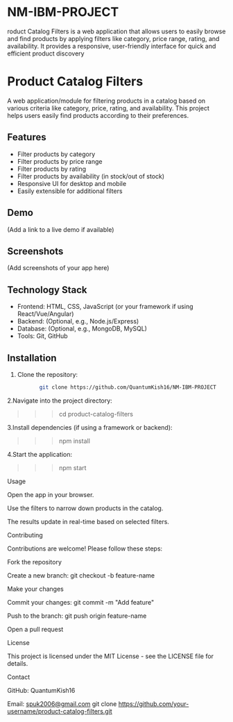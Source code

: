 # NM-IBM-PROJECT
roduct Catalog Filters is a web application that allows users to easily browse and find products by applying filters like category, price range, rating, and availability. It provides a responsive, user-friendly interface for quick and efficient product discovery

# Product Catalog Filters

A web application/module for filtering products in a catalog based on various criteria like category, price, rating, and availability. This project helps users easily find products according to their preferences.

## Features

- Filter products by category
- Filter products by price range
- Filter products by rating
- Filter products by availability (in stock/out of stock)
- Responsive UI for desktop and mobile
- Easily extensible for additional filters

## Demo

(Add a link to a live demo if available)

## Screenshots

(Add screenshots of your app here)

## Technology Stack

- Frontend: HTML, CSS, JavaScript (or your framework if using React/Vue/Angular)
- Backend: (Optional, e.g., Node.js/Express)
- Database: (Optional, e.g., MongoDB, MySQL)
- Tools: Git, GitHub

## Installation

1. Clone the repository:
   ```bash
          git clone https://github.com/QuantumKish16/NM-IBM-PROJECT
2.Navigate into the project directory:

>>>cd product-catalog-filters


3.Install dependencies (if using a framework or backend):

>>>npm install


4.Start the application:

>>>npm start

Usage

Open the app in your browser.

Use the filters to narrow down products in the catalog.

The results update in real-time based on selected filters.

Contributing

Contributions are welcome! Please follow these steps:

Fork the repository

Create a new branch: git checkout -b feature-name

Make your changes

Commit your changes: git commit -m "Add feature"

Push to the branch: git push origin feature-name

Open a pull request

License

This project is licensed under the MIT License - see the LICENSE
 file for details.

Contact

GitHub: QuantumKish16

Email: spuk2006@gmail.com
   git clone https://github.com/your-username/product-catalog-filters.git
